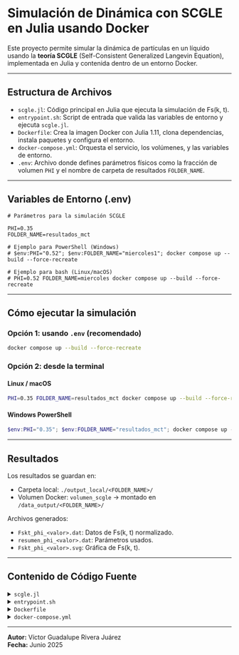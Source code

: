 #  Simulación de Dinámica con SCGLE en Julia usando Docker

Este proyecto permite simular la dinámica de partículas en un líquido usando la **teoría SCGLE** (Self-Consistent Generalized Langevin Equation), implementada en Julia y contenida dentro de un entorno Docker.

---

##  Estructura de Archivos

- `scgle.jl`: Código principal en Julia que ejecuta la simulación de Fs(k, t).
- `entrypoint.sh`: Script de entrada que valida las variables de entorno y ejecuta `scgle.jl`.
- `Dockerfile`: Crea la imagen Docker con Julia 1.11, clona dependencias, instala paquetes y configura el entorno.
- `docker-compose.yml`: Orquesta el servicio, los volúmenes, y las variables de entorno.
- `.env`: Archivo donde defines parámetros físicos como la fracción de volumen `PHI` y el nombre de carpeta de resultados `FOLDER_NAME`.

---

##  Variables de Entorno (.env)

```env
# Parámetros para la simulación SCGLE

PHI=0.35
FOLDER_NAME=resultados_mct

# Ejemplo para PowerShell (Windows)
# $env:PHI="0.52"; $env:FOLDER_NAME="miercoles1"; docker compose up --build --force-recreate

# Ejemplo para bash (Linux/macOS)
# PHI=0.52 FOLDER_NAME=miercoles docker compose up --build --force-recreate
```

---

##  Cómo ejecutar la simulación

### Opción 1: usando `.env` (recomendado)

```bash
docker compose up --build --force-recreate
```

### Opción 2: desde la terminal

#### Linux / macOS
```bash
PHI=0.35 FOLDER_NAME=resultados_mct docker compose up --build --force-recreate
```

#### Windows PowerShell
```powershell
$env:PHI="0.35"; $env:FOLDER_NAME="resultados_mct"; docker compose up --build --force-recreate
```

---

##  Resultados

Los resultados se guardan en:

- Carpeta local: `./output_local/<FOLDER_NAME>/`
- Volumen Docker: `volumen_scgle` → montado en `/data_output/<FOLDER_NAME>/`

Archivos generados:
- `Fskt_phi_<valor>.dat`: Datos de Fs(k, t) normalizado.
- `resumen_phi_<valor>.dat`: Parámetros usados.
- `Fskt_phi_<valor>.svg`: Gráfica de Fs(k, t).

---

##  Contenido de Código Fuente

<details><summary><code>scgle.jl</code></summary>

```julia
# Aquí va tu código SCGLE en Julia...
```
</details>

<details><summary><code>entrypoint.sh</code></summary>

```bash
#!/bin/bash
# Script de entrada
```
</details>

<details><summary><code>Dockerfile</code></summary>

```dockerfile
# Dockerfile base
```
</details>

<details><summary><code>docker-compose.yml</code></summary>

```yaml
services:
  scgle:
    build:
      context: .
      dockerfile: Dockerfile
    container_name: dinamica_mct
    volumes:
      - ./:/workspace
      - ./output_local:/workspace/output
      - volumen_scgle:/data_output
    working_dir: /workspace
    environment:
      - PHI=${PHI}
      - FOLDER_NAME=${FOLDER_NAME}
    entrypoint: ["bash", "./entrypoint.sh"]

volumes:
  volumen_scgle:

# docker compose down --volumes
# docker system prune -a --volumes -f
```
</details>

---

 **Autor:** Víctor Guadalupe Rivera Juárez  
**Fecha:** Junio 2025
